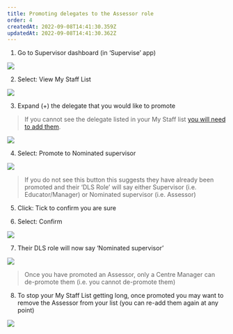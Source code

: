 ```yaml
---
title: Promoting delegates to the Assessor role
order: 4
createdAt: 2022-09-08T14:41:30.359Z
updatedAt: 2022-09-08T14:41:30.362Z
---
```

1. Go to Supervisor dashboard (in ‘Supervise’ app) ​

![](/img/em-4-01-Promoting.jpg)

2. Select: View My Staff List​

![](/img/em-4-02-Promoting.jpg)

3. Expand (+) the delegate that you would like to promote​

> If you cannot see the delegate listed in your My Staff list [you will need to add them](/user-guide/educator/03-staff-list/adding-delegates-to-your-staff-list).​

![](/img/em-4-03-Promoting.jpg)

4. Select: Promote to Nominated supervisor​

![](/img/em-4-04-Promoting.jpg)

> If you do not see this button this suggests they have already been promoted and their ‘DLS Role’ will say either Supervisor (i.e. Educator/Manager) or Nominated supervisor (i.e. Assessor)​

5. Click: Tick to confirm you are sure​

6. Select: Confirm​

![](/img/em-4-05-Promoting.jpg)

7. Their DLS role will now say ‘Nominated supervisor’​

![](/img/em-4-06-Promoting.jpg)

> Once you have promoted an Assessor, only a Centre Manager can de-promote them (i.e. you cannot de-promote them)​

8. To stop your My Staff List getting long, once promoted you may want to remove the Assessor from your list (you can re-add them again at any point)​

![](/img/em-4-07-Promoting.jpg)


​